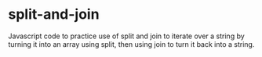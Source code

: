# split-and-join
Javascript code to practice use of split and join to iterate over a string by turning it into an array using split, then using join to turn it back into a string.
